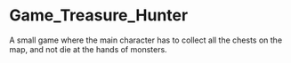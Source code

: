 # Game_Treasure_Hunter
A small game where the main character has to collect all the chests on the map, and not die at the hands of monsters.
